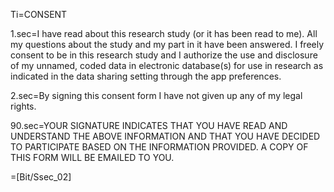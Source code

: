 Ti=CONSENT

1.sec=I have read about this research study (or it has been read to me).  All my questions about the study and my part in it have been answered.  I freely consent to be in this research study and I authorize the use and disclosure of my unnamed, coded data in electronic database(s) for use in research as indicated in the data sharing setting through the app preferences.

2.sec=By signing this consent form I have not given up any of my legal rights.

90.sec=YOUR SIGNATURE INDICATES THAT YOU HAVE READ AND UNDERSTAND THE ABOVE INFORMATION AND THAT YOU HAVE DECIDED TO PARTICIPATE BASED ON THE INFORMATION PROVIDED.  A COPY OF THIS FORM WILL BE EMAILED TO YOU.

=[Bit/Ssec_02]
